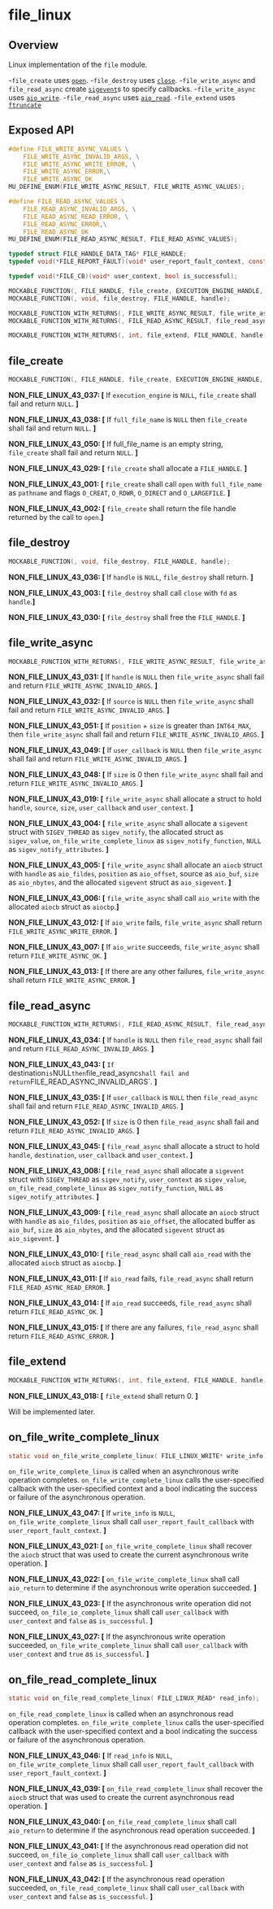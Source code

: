 # file_linux

## Overview

Linux implementation of the `file` module.

-`file_create` uses [`open`](https://www.man7.org/linux/man-pages/man2/open.2.html).
-`file_destroy` uses [`close`](https://www.man7.org/linux/man-pages/man2/close.2.html).
-`file_write_async` and `file_read_async` create [`sigevent`](https://man7.org/linux/man-pages/man7/sigevent.7.html)s to specify callbacks.
-`file_write_async` uses [`aio_write`](https://man7.org/linux/man-pages/man3/aio_write.3.html).
-`file_read_async` uses [`aio_read`](https://man7.org/linux/man-pages/man3/aio_read.3.html).
-`file_extend` uses [`ftruncate`](https://www.man7.org/linux/man-pages/man3/ftruncate.3p.html)

## Exposed API

```c
#define FILE_WRITE_ASYNC_VALUES \
    FILE_WRITE_ASYNC_INVALID_ARGS, \
    FILE_WRITE_ASYNC_WRITE_ERROR, \
    FILE_WRITE_ASYNC_ERROR,\
    FILE_WRITE_ASYNC_OK
MU_DEFINE_ENUM(FILE_WRITE_ASYNC_RESULT, FILE_WRITE_ASYNC_VALUES);

#define FILE_READ_ASYNC_VALUES \
    FILE_READ_ASYNC_INVALID_ARGS, \
    FILE_READ_ASYNC_READ_ERROR, \
    FILE_READ_ASYNC_ERROR,\
    FILE_READ_ASYNC_OK
MU_DEFINE_ENUM(FILE_READ_ASYNC_RESULT, FILE_READ_ASYNC_VALUES);

typedef struct FILE_HANDLE_DATA_TAG* FILE_HANDLE;
typedef void(*FILE_REPORT_FAULT)(void* user_report_fault_context, const char* information);

typedef void(*FILE_CB)(void* user_context, bool is_successful);

MOCKABLE_FUNCTION(, FILE_HANDLE, file_create, EXECUTION_ENGINE_HANDLE, execution_engine, const char*, full_file_name, FILE_REPORT_FAULT, user_report_fault_callback, void*, user_report_fault_context);
MOCKABLE_FUNCTION(, void, file_destroy, FILE_HANDLE, handle);

MOCKABLE_FUNCTION_WITH_RETURNS(, FILE_WRITE_ASYNC_RESULT, file_write_async, FILE_HANDLE, handle, const unsigned char*, source, uint32_t, size, uint64_t, position, FILE_CB, user_callback, void*, user_context)(FILE_WRITE_ASYNC_OK, FILE_WRITE_ASYNC_ERROR);
MOCKABLE_FUNCTION_WITH_RETURNS(, FILE_READ_ASYNC_RESULT, file_read_async, FILE_HANDLE, handle, unsigned char*, destination, uint32_t, size, uint64_t, position, FILE_CB, user_callback, void*, user_context)(FILE_READ_ASYNC_OK, FILE_READ_ASYNC_ERROR);

MOCKABLE_FUNCTION_WITH_RETURNS(, int, file_extend, FILE_HANDLE, handle, uint64_t, desired_size)(0, MU_FAILURE);
```

## file_create

```c
MOCKABLE_FUNCTION(, FILE_HANDLE, file_create, EXECUTION_ENGINE_HANDLE, execution_engine, const char*, full_file_name, FILE_REPORT_FAULT, user_report_fault_callback, void*, user_report_fault_context);
```

**NON_FILE_LINUX_43_037: [** If `execution_engine` is `NULL`, `file_create` shall fail and return `NULL`. **]**

**NON_FILE_LINUX_43_038: [** If `full_file_name` is `NULL` then `file_create` shall fail and return `NULL`. **]**

**NON_FILE_LINUX_43_050: [** If full_file_name is an empty string, `file_create` shall fail and return `NULL`.  **]**

**NON_FILE_LINUX_43_029: [** `file_create` shall allocate a `FILE_HANDLE`. **]**

**NON_FILE_LINUX_43_001: [** `file_create` shall call `open` with `full_file_name` as `pathname` and flags `O_CREAT`, `O_RDWR`, `O_DIRECT` and `O_LARGEFILE`. **]**

**NON_FILE_LINUX_43_002: [** `file_create` shall return the file handle returned by the call to `open`.**]**

## file_destroy

```c
MOCKABLE_FUNCTION(, void, file_destroy, FILE_HANDLE, handle);
```

**NON_FILE_LINUX_43_036: [** If `handle` is `NULL`, `file_destroy` shall return. **]**

**NON_FILE_LINUX_43_003: [** `file_destroy` shall call `close` with `fd` as `handle`.**]**

**NON_FILE_LINUX_43_030: [** `file_destroy` shall free the `FILE_HANDLE`. **]**

## file_write_async

```c
MOCKABLE_FUNCTION_WITH_RETURNS(, FILE_WRITE_ASYNC_RESULT, file_write_async, FILE_HANDLE, handle, const unsigned char*, source, uint32_t, size, uint64_t, position, FILE_WRITE_CB, user_callback, void*, user_context)(FILE_WRITE_ASYNC_OK, FILE_WRITE_ASYNC_ERROR);
```

**NON_FILE_LINUX_43_031: [** If `handle` is `NULL` then `file_write_async` shall fail and return `FILE_WRITE_ASYNC_INVALID_ARGS`. **]**

**NON_FILE_LINUX_43_032: [** If `source` is `NULL` then `file_write_async` shall fail and return `FILE_WRITE_ASYNC_INVALID_ARGS`. **]**

**NON_FILE_LINUX_43_051: [** If `position` + `size` is greater than `INT64_MAX`, then `file_write_async` shall fail and return `FILE_WRITE_ASYNC_INVALID_ARGS`. **]**

**NON_FILE_LINUX_43_049: [** If `user_callback` is `NULL` then `file_write_async` shall fail and return `FILE_WRITE_ASYNC_INVALID_ARGS`. **]**

**NON_FILE_LINUX_43_048: [** If `size` is 0 then `file_write_async` shall fail and return `FILE_WRITE_ASYNC_INVALID_ARGS`. **]**

**NON_FILE_LINUX_43_019: [** `file_write_async` shall allocate a struct to hold `handle`, `source`, `size`, `user_callback` and `user_context`. **]**

**NON_FILE_LINUX_43_004: [** `file_write_async` shall allocate a `sigevent` struct with `SIGEV_THREAD` as `sigev_notify`, the allocated struct as `sigev_value`, `on_file_write_complete_linux` as `sigev_notify_function`, `NULL` as `sigev_notify_attributes`. **]**

**NON_FILE_LINUX_43_005: [** `file_write_async` shall allocate an `aiocb` struct with `handle` as `aio_fildes`, `position` as `aio_offset`, source as `aio_buf`, `size` as `aio_nbytes`, and the allocated `sigevent` struct as `aio_sigevent`. **]**

**NON_FILE_LINUX_43_006: [** `file_write_async` shall call `aio_write` with the allocated `aiocb` struct as `aiocbp`.**]**

**NON_FILE_LINUX_43_012: [** If `aio_write` fails, `file_write_async` shall return `FILE_WRITE_ASYNC_WRITE_ERROR`. **]**

**NON_FILE_LINUX_43_007: [** If `aio_write` succeeds, `file_write_async` shall return `FILE_WRITE_ASYNC_OK`. **]**

**NON_FILE_LINUX_43_013: [** If there are any other failures, `file_write_async` shall return `FILE_WRITE_ASYNC_ERROR`. **]**

## file_read_async

```c
MOCKABLE_FUNCTION_WITH_RETURNS(, FILE_READ_ASYNC_RESULT, file_read_async, FILE_HANDLE, handle, unsigned char*, destination, uint32_t, size, uint64_t, position, FILE_CB, user_callback, void*, user_context)(FILE_READ_ASYNC_OK, FILE_READ_ASYNC_ERROR);
```

**NON_FILE_LINUX_43_034: [** If `handle` is `NULL` then `file_read_async` shall fail and return `FILE_READ_ASYNC_INVALID_ARGS`. **]**

**NON_FILE_LINUX_43_043: [** `If `destination` is `NULL` then `file_read_async` shall fail and return `FILE_READ_ASYNC_INVALID_ARGS`. **]**

**NON_FILE_LINUX_43_035: [** If `user_callback` is `NULL` then `file_read_async` shall fail and return `FILE_READ_ASYNC_INVALID_ARGS`. **]**

**NON_FILE_LINUX_43_052: [** If `size` is 0 then `file_read_async` shall fail and return `FILE_READ_ASYNC_INVALID_ARGS`. **]**

**NON_FILE_LINUX_43_045: [** `file_read_async` shall allocate a struct to hold `handle`, `destination`, `user_callback` and `user_context`. **]**

**NON_FILE_LINUX_43_008: [** `file_read_async` shall allocate a `sigevent` struct with `SIGEV_THREAD` as `sigev_notify`, `user_context` as `sigev_value`, `on_file_read_complete_linux` as `sigev_notify_function`, `NULL` as `sigev_notify_attributes`. **]**

**NON_FILE_LINUX_43_009: [** `file_read_async` shall allocate an `aiocb` struct with `handle` as `aio_fildes`, `position` as `aio_offset`, the allocated buffer as `aio_buf`, `size` as `aio_nbytes`, and the allocated `sigevent` struct as `aio_sigevent`. **]**

**NON_FILE_LINUX_43_010: [** `file_read_async` shall call `aio_read` with the allocated `aiocb` struct as `aiocbp`.  **]**

**NON_FILE_LINUX_43_011: [** If `aio_read` fails, `file_read_async` shall return `FILE_READ_ASYNC_READ_ERROR`. **]**

**NON_FILE_LINUX_43_014: [** If `aio_read` succeeds, `file_read_async` shall return `FILE_READ_ASYNC_OK`. **]**

**NON_FILE_LINUX_43_015: [** If there are any failures, `file_read_async` shall return `FILE_READ_ASYNC_ERROR`. **]**

## file_extend

```c
MOCKABLE_FUNCTION_WITH_RETURNS(, int, file_extend, FILE_HANDLE, handle, uint64_t, desired_size)(0, MU_FAILURE);
```

**NON_FILE_LINUX_43_018: [** `file_extend` shall return 0. **]**

Will be implemented later.

## on_file_write_complete_linux

```c
static void on_file_write_complete_linux( FILE_LINUX_WRITE* write_info);
```

`on_file_write_complete_linux` is called when an asynchronous write operation completes. `on_file_write_complete_linux` calls the user-specified callback with the user-specified context and a bool indicating the success or failure of the asynchronous operation.

**NON_FILE_LINUX_43_047: [** If `write_info` is `NULL`, `on_file_write_complete_linux` shall call `user_report_fault_callback` with `user_report_fault_context`. **]**

**NON_FILE_LINUX_43_021: [** `on_file_write_complete_linux` shall recover the `aiocb` struct that was used to create the current asynchronous write operation. **]**

**NON_FILE_LINUX_43_022: [** `on_file_write_complete_linux` shall call `aio_return` to determine if the asynchronous write operation succeeded. **]**

**NON_FILE_LINUX_43_023: [** If the asynchronous write operation did not succeed, `on_file_io_complete_linux` shall call `user_callback` with `user_context` and `false` as `is_successful`. **]**

**NON_FILE_LINUX_43_027: [** If the asynchronous write operation succeeded, `on_file_write_complete_linux` shall call `user_callback` with `user_context` and `true` as `is_successful`. **]**

## on_file_read_complete_linux

```c
static void on_file_read_complete_linux( FILE_LINUX_READ* read_info);
```

`on_file_read_complete_linux` is called when an asynchronous read operation completes. `on_file_write_complete_linux` calls the user-specified callback with the user-specified context and a bool indicating the success or failure of the asynchronous operation.

**NON_FILE_LINUX_43_046: [** If `read_info` is `NULL`, `on_file_write_complete_linux` shall call `user_report_fault_callback` with `user_report_fault_context`. **]**

**NON_FILE_LINUX_43_039: [** `on_file_read_complete_linux` shall recover the `aiocb` struct that was used to create the current asynchronous read operation. **]**

**NON_FILE_LINUX_43_040: [** `on_file_read_complete_linux` shall call `aio_return` to determine if the asynchronous read operation succeeded. **]**

**NON_FILE_LINUX_43_041: [** If the asynchronous read operation did not succeed, `on_file_io_complete_linux` shall call `user_callback` with `user_context` and `false` as `is_successful`. **]**

**NON_FILE_LINUX_43_042: [** If the asynchronous read operation succeeded, `on_file_read_complete_linux` shall call `user_callback` with `user_context` and `false` as `is_successful`. **]**
